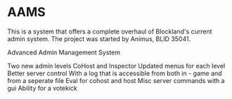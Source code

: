 AAMS
====
This is a system that offers a complete overhaul of Blockland's current admin system. The project was started by Animus, BLID 35041.

Advanced Admin Management System

Two new admin levels
    CoHost and Inspector
Updated menus for each level
Better server control
    With a log that is accessible from both in - game and from a seperate file
    Eval for cohost and host
    Misc server commands with a gui
Ability for a votekick
